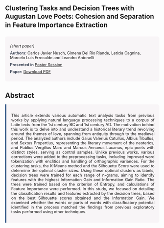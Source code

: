 
<style>    
    h2 {
        margin-top: 0;
        margin-bottom: 1.5rem;
        line-height: 1.3;
    }
    
    h3 {
        margin-top: 2rem;
        margin-bottom: 1rem;
        font-size: 1.4rem;
        font-weight:bold;
    }
    
    .metadata {
        background-color: rgba(96,24,67,0.03);
        padding: 1rem;
        font-size:0.8rem;
        border-radius: 6px;
        margin-bottom: 2rem;
    }
    
    .metadata p {
        margin: 0.5rem 0;
    }
    
    .abstract {
        text-align: justify;
        font-size:0.8rem;
        padding: 1rem;
        background-color: rgba(96,24,67,0.03);
        border-left: 4px solid #2c5282;
        border-radius: 0 6px 6px 0;
    }
    
    strong {
        color: #2d3748;
        font-weight: 600;
    }
</style>
<main role="main">
<h2>Clustering Tasks and Decision Trees with Augustan Love Poets: Cohesion and Separation in Feature Importance Extraction</h2>

<section class="metadata">
<p style='font-size:0.8rem'><i>(short paper)</i></p>
<p><strong>Authors:</strong> Carlos Javier Nusch, Gimena Del Río Riande, Leticia Cagnina, Marcelo Luis Errecalde and Leandro Antonelli</p>
<p><strong>Presented in</strong> <a href="/programme/#postersession">Poster Session</a></p>
<p><strong>Paper:</strong> <a href="https://ceur-ws.org/Vol-3834/paper43.pdf">Download PDF</a></p>
</section>

<section>
<h3>Abstract</h3>
<div class="abstract">
<p>This article extends various automatic text analysis tasks from previous works by applying natural language processing techniques to a corpus of Latin texts from the 1st century BC and 1st century AD. The motivation behind this work is to delve into and understand a historical literary trend revolving around the themes of love, spanning from antiquity through to the medieval period. The analyzed authors include Gaius Valerius Catullus, Albius Tibullus, and Sextus Propertius, representing the literary movement of the neoterics, and Publius Vergilius Maro and Marcus Annaeus Lucanus, epic poets with distinct styles, serving as control samples. Unlike previous works, various corrections were added to the preprocessing tasks, including improved word tokenization with enclitics and handling of orthographic variances. For the clustering tasks, the K-Means method and the Silhouette Score were used to determine the optimal cluster sizes. Using these optimal clusters as labels, decision trees were trained for each range of n-grams, aiming to identify features with the highest Information Gain and Information Gain Ratio. The trees were trained based on the criterion of Entropy, and calculations of Feature Importance were performed. In this study, we focused on detailing the classification results and features extracted by the decision trees, based on the best Silhouette scores obtained and the Information Gain. We examined whether the words or parts of words with classificatory potential identified in the process matched the findings from previous exploratory tasks performed using other techniques.</p>
</div>
</section>
</main>